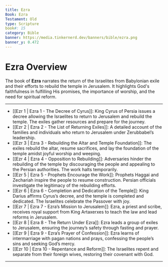 ```yaml
---
title: Ezra
Book: Ezra
Testament: Old
type: Scripture
book#: 15
category: Bible
banner: https://media.tinkernerd.dev/banners/bible/ezra.png
banner_y: 0.472
---
```

# Ezra Overview

The book of **Ezra** narrates the return of the Israelites from Babylonian exile and their efforts to rebuild the temple in Jerusalem. It highlights God's faithfulness in fulfilling His promises, the importance of worship, and the need for spiritual reform.

---

- [[Ezr 1 | Ezra 1 - The Decree of Cyrus]]: King Cyrus of Persia issues a decree allowing the Israelites to return to Jerusalem and rebuild the temple. The exiles gather resources and prepare for the journey.
- [[Ezr 2 | Ezra 2 - The List of Returning Exiles]]: A detailed account of the families and individuals who return to Jerusalem under Zerubbabel’s leadership.
- [[Ezr 3 | Ezra 3 - Rebuilding the Altar and Temple Foundation]]: The exiles rebuild the altar, resume sacrifices, and lay the foundation of the temple amidst joyful worship and weeping.
- [[Ezr 4 | Ezra 4 - Opposition to Rebuilding]]: Adversaries hinder the rebuilding of the temple by discouraging the people and appealing to the Persian authorities. The work halts temporarily.
- [[Ezr 5 | Ezra 5 - Prophets Encourage the Work]]: Prophets Haggai and Zechariah inspire the people to resume construction. Persian officials investigate the legitimacy of the rebuilding efforts.
- [[Ezr 6 | Ezra 6 - Completion and Dedication of the Temple]]: King Darius affirms Cyrus’s decree, and the temple is completed and dedicated. The Israelites celebrate the Passover with joy.
- [[Ezr 7 | Ezra 7 - Ezra’s Mission to Jerusalem]]: Ezra, a priest and scribe, receives royal support from King Artaxerxes to teach the law and lead reforms in Jerusalem.
- [[Ezr 8 | Ezra 8 - The Return Under Ezra]]: Ezra leads a group of exiles to Jerusalem, ensuring the journey’s safety through fasting and prayer.
- [[Ezr 9 | Ezra 9 - Ezra’s Prayer of Confession]]: Ezra learns of intermarriage with pagan nations and prays, confessing the people’s sins and seeking God’s mercy.
- [[Ezr 10 | Ezra 10 - Repentance and Reform]]: The Israelites repent and separate from their foreign wives, restoring their covenant with God.

---
